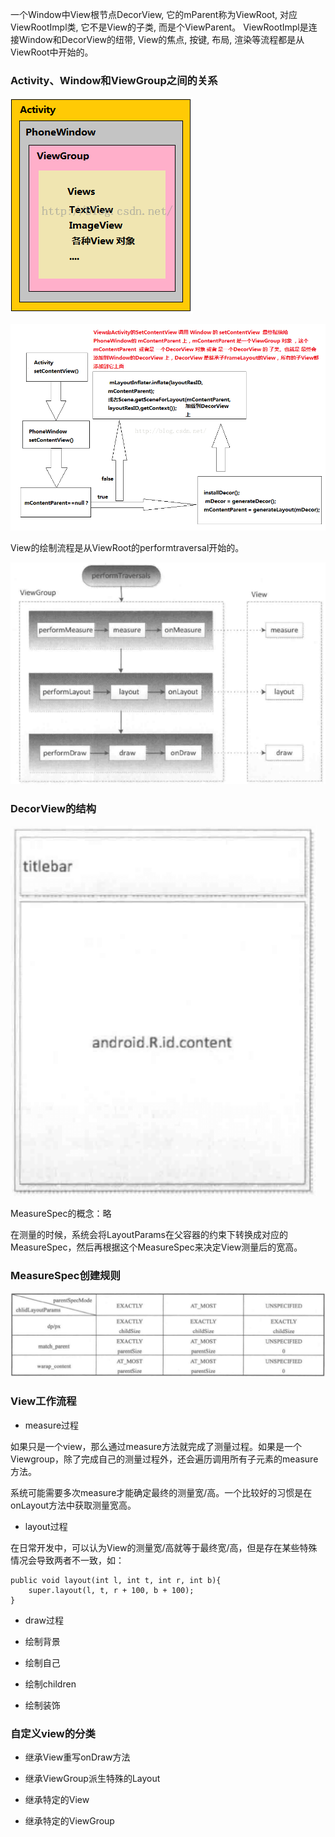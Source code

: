 一个Window中View根节点DecorView, 它的mParent称为ViewRoot, 对应ViewRootImpl类, 它不是View的子类, 而是个ViewParent。 ViewRootImpl是连接Window和DecorView的纽带, View的焦点, 按键, 布局, 渲染等流程都是从ViewRoot中开始的。

### Activity、Window和ViewGroup之间的关系

![](img/activity_window_viewgroup.png)

![](img/activity_window_viewgroup1.png)

View的绘制流程是从ViewRoot的performtraversal开始的。

![](img/traversal.png)

### DecorView的结构

![](img/decorview.png)

MeasureSpec的概念：略

在测量的时候，系统会将LayoutParams在父容器的约束下转换成对应的MeasureSpec，然后再根据这个MeasureSpec来决定View测量后的宽高。

### MeasureSpec创建规则

![](img/measurespec.png)

### View工作流程

- measure过程

如果只是一个view，那么通过measure方法就完成了测量过程。如果是一个Viewgroup，除了完成自己的测量过程外，还会遍历调用所有子元素的measure方法。

系统可能需要多次measure才能确定最终的测量宽/高。一个比较好的习惯是在onLayout方法中获取测量宽高。

- layout过程

在日常开发中，可以认为View的测量宽/高就等于最终宽/高，但是存在某些特殊情况会导致两者不一致，如：
```
public void layout(int l, int t, int r, int b){
	super.layout(l, t, r + 100, b + 100);
}
```

- draw过程

 - 绘制背景

 - 绘制自己

 - 绘制children

 - 绘制装饰

### 自定义view的分类

- 继承View重写onDraw方法

- 继承ViewGroup派生特殊的Layout

- 继承特定的View

- 继承特定的ViewGroup
















